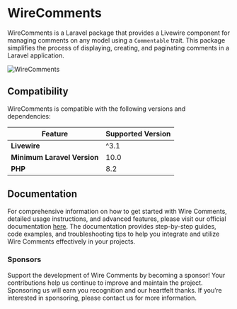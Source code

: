 # WireComments

WireComments is a Laravel package that provides a Livewire component for managing comments on any model using a `Commentable` trait. This package simplifies the process of displaying, creating, and paginating comments in a Laravel application.

![WireComments](https://i.imgur.com/7wdnbPy.png)

## Compatibility

WireComments is compatible with the following versions and dependencies:

| Feature                   | Supported Version |
|---------------------------|------------------|
| **Livewire**              | ^3.1             |
| **Minimum Laravel Version** | 10.0             |
 | **PHP**                   | 8.2              |

## Documentation

For comprehensive information on how to get started with Wire Comments, detailed usage instructions, and advanced features, please visit our official documentation [here](https://wire-comments.tillythecoder.com). The documentation provides step-by-step guides, code examples, and troubleshooting tips to help you integrate and utilize Wire Comments effectively in your projects.

### Sponsors

Support the development of Wire Comments by becoming a sponsor! Your contributions help us continue to improve and maintain the project. Sponsoring us will earn you recognition and our heartfelt thanks. If you’re interested in sponsoring, please contact us for more information.

